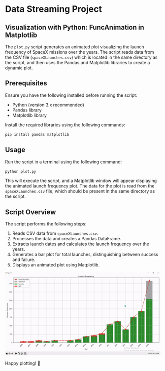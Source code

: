 # **Data Streaming Project**
## Visualization with Python: FuncAnimation in Matplotlib

The `plot.py` script generates an animated plot visualizing the launch frequency of SpaceX missions over the years. The script reads data from the CSV file (`spaceXLaunches.csv`) which is located in the same directory as the script, and then uses the Pandas and Matplotlib libraries to create a dynamic plot.

## Prerequisites

Ensure you have the following installed before running the script:

- Python (version 3.x recommended)
- Pandas library
- Matplotlib library

Install the required libraries using the following commands:

```bash
pip install pandas matplotlib
```

## Usage

Run the script in a terminal using the following command:

```bash
python plot.py
```

This will execute the script, and a Matplotlib window will appear displaying the animated launch frequency plot. The data for the plot is read from the `spaceXLaunches.csv` file, which should be present in the same directory as the script.

## Script Overview

The script performs the following steps:

1. Reads CSV data from `spaceXLaunches.csv`.
2. Processes the data and creates a Pandas DataFrame.
3. Extracts launch dates and calculates the launch frequency over the years.
4. Generates a bar plot for total launches, distinguishing between success and failure.
5. Displays an animated plot using Matplotlib.

![Alt Text](img/result_viz.gif)

Happy plotting! 🚀

